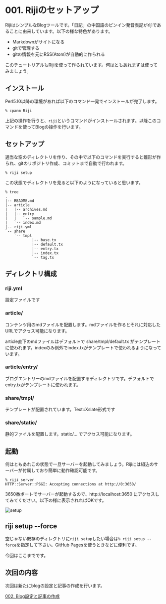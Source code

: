 # 001. Rijiのセットアップ

RijiはシンプルなBlogツールです。「日記」の中国語のピンイン発音表記が<span lang="zh-cn">rìjì</span>であることに由来しています。以下の様な特色があります。

- Markdownがサイトになる
- gitで管理する
- gitの情報を元にRSS(Atom)が自動的に作られる

このチュートリアルもRijiを使って作られています。何はともあれまずは使ってみましょう。

## インストール

Perl5.10以降の環境があれば以下のコマンド一発でインストールが完了します。

    % cpanm Riji

上記の操作を行うと、`riji`というコマンドがインストールされます。以降このコマンドを使ってBlogの操作を行います。

## セットアップ

適当な空のディレクトリを作り、その中で以下のコマンドを実行すると雛形が作られ、gitのリポジトリ作成、コミットまで自動で行われます。

    % riji setup

この状態でディレクトリを見ると以下のようになっていると思います。

    % tree
    .
    |-- README.md
    |-- article
    |   |-- archives.md
    |   |-- entry
    |   |   `-- sample.md
    |   `-- index.md
    |-- riji.yml
    `-- share
        `-- tmpl
                |-- base.tx
                |-- default.tx
                |-- entry.tx
                |-- index.tx
                `-- tag.tx

## ディレクトリ構成

### riji.yml

設定ファイルです

### article/

コンテンツ用のmdファイルを配置します。mdファイルを作るとそれに対応したURLでアクセス可能になります。

article直下のmdファイルはデフォルトで share/tmpl/default.tx がテンプレートに使われます。indexのみ例外でindex.txがテンプレートで使われるようになっています。

### article/entry/

ブログエントリーのmdファイルを配置するディレクトリです。デフォルトでentry.txがテンプレートに使われます。

### share/tmpl/

テンプレートが配置されています。Text::Xslate形式です

### share/static/

静的ファイルを配置します。static/... でアクセス可能になります。

## 起動

何はともあれこの状態で一旦サーバーを起動してみましょう。Rijiには組込のサーバーが付属しており簡単に動作確認可能です。

    % riji server
    HTTP::Server::PSGI: Accepting connections at http://0:3650/

3650番ポートでサーバーが起動するので、http://localhost:3650 にアクセスしてみてください。以下の様に表示されればOKです。

![setup](<: '/static/001setup.png' | uri_for :>)

## riji setup --force

空じゃない既存のディレクトリに`riji setup`したい場合は`% riji setup --force`を指定して下さい。GitHub Pagesを使うときなどに便利です。

今回はここまでです。

## 次回の内容

次回は新たにblogの設定と記事の作成を行います。

[002. Blog設定と記事の作成](<: '/entry/002_edit.html' | uri_for :>)
